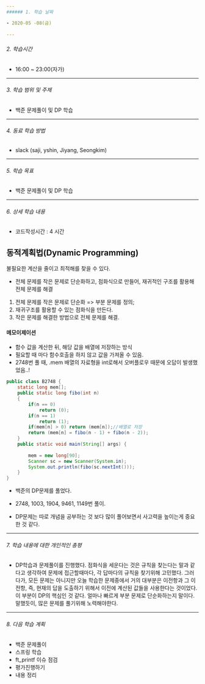 ```yaml
---
###### 1. 학습 날짜

- 2020-05 -08(금)
 
---
```

###### 2. 학습시간

- 16:00 ~ 23:00(자가)

---
###### 3. 학습 범위 및 주제

- 백준 문제풀이 및 DP 학습
---
###### 4. 동료 학습 방법 

- slack (saji, yshin, Jiyang, Seongkim)

---
###### 5. 학습 목표 

- 백준 문제풀이 및 DP 학습

---
###### 6. 상세 학습 내용

- 코드작성시간 : 4 시간
## 동적계획법(Dynamic Programming)

불필요한 계산을 줄이고 최적해를 찾을 수 있다.

- 전체 문제를 작은 문제로 단순화하고, 점화식으로 만들어, 재귀적인 구조를 활용해 전체 문제를 해결

1. 전체 문제를 작은 문제로 단순화 => 부분 문제를 정의;
2. 재귀구조를 활용할 수 있는 점화식을 만든다.
3. 작은 문제를 해결한 방법으로 전체 문제를 해결.



#### 메모이제이션

- 함수 값을 계산한 뒤, 해당 값을 배열에 저장하는 방식
- 필요할 때 마다 함수호출을 하지 않고 값을 가져올 수 있음.
- 2748번 풀 때, .mem 배열의 자료형을 int로해서 오버플로우 때문에 오답이 발생했었음..!

```java
public class B2748 {
	static long mem[];
	public static long fibo(int n)
	{
		if(n == 0)
			return (0);
		if(n == 1)
			return (1);
		if(mem[n] > 0) return (mem[n]);//배열로 저장
		return (mem[n] = fibo(n - 1) + fibo(n - 2));
	}
	public static void main(String[] args) {
		
		mem = new long[90];
		Scanner sc = new Scanner(System.in);
		System.out.println(fibo(sc.nextInt()));
	}
}

```
- 백준의 DP문제를 풀었다.
- 2748, 1003, 1904, 9461, 1149번 풀이.


- DP문제는 따로 개념을 공부하는 것 보다 많이 풀어보면서 사고력을 높이는게 중요한 것 같다.

---
###### 7. 학습 내용에 대한 개인적인 총평

- DP학습과 문제풀이를 진행했다. 점화식을 세운다는 것은 규칙을 찾는다는 말과 같다고 생각하여 문제에 접근할때마다, 각 답마다의 규칙을 찾기위해 고민했다. 그러다가, 모든 문제는 아니지만 오늘 학습한 문제중에서 거의 대부분은 이전항과 그 이전항, 즉, 현재의 답을 도출하기 위해서 이전에 계산된 값들을 사용한다는 것이었다. 이 부분이 DP의 핵심인 것 같다. 얼마나 빠르게 부분 문제로 단순화하는지 말이다. 말했듯이, 많은 문제를 풀기위해 노력해야한다.
---
###### 8. 다음 학습 계획
- 백준 문제풀이
- 스프링 학습
- ft_printf 이슈 점검
- 평가진행하기
- 내용 정리